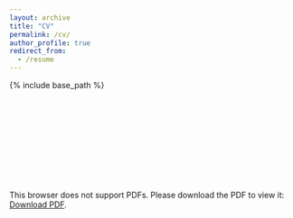 ```yaml
---
layout: archive
title: "CV"
permalink: /cv/
author_profile: true
redirect_from:
  - /resume
---
```


{% include base_path %}

<object data="https://aywagner.github.io/files/wagnercv.pdf" type="application/pdf" width="700px" height="700px">
    <embed src="https://aywagner.github.io/files/wagnercv.pdf">
        <p>This browser does not support PDFs. Please download the PDF to view it: <a href="https://aywagner.github.io/files/wagnercv.pdf">Download PDF</a>.</p>
    </embed>
</object>

